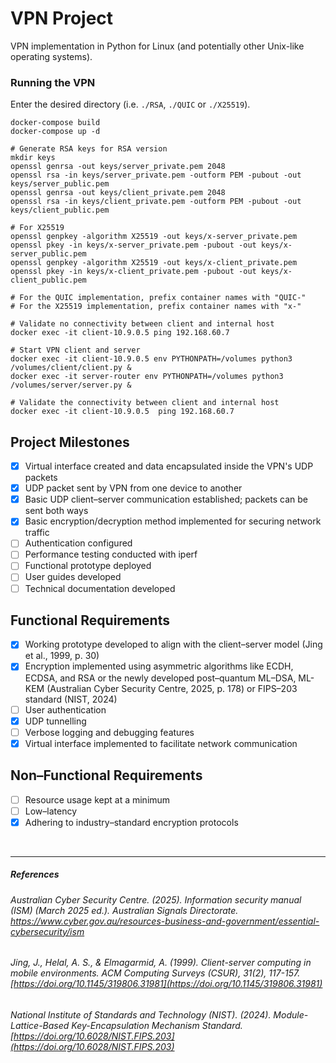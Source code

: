 # VPN Project
VPN implementation in Python for Linux (and potentially other Unix-like operating systems).

### Running the VPN
Enter the desired directory (i.e. `./RSA`, `./QUIC` or `./X25519`).
```shell
docker-compose build
docker-compose up -d

# Generate RSA keys for RSA version
mkdir keys
openssl genrsa -out keys/server_private.pem 2048
openssl rsa -in keys/server_private.pem -outform PEM -pubout -out keys/server_public.pem
openssl genrsa -out keys/client_private.pem 2048
openssl rsa -in keys/client_private.pem -outform PEM -pubout -out keys/client_public.pem

# For X25519
openssl genpkey -algorithm X25519 -out keys/x-server_private.pem
openssl pkey -in keys/x-server_private.pem -pubout -out keys/x-server_public.pem
openssl genpkey -algorithm X25519 -out keys/x-client_private.pem
openssl pkey -in keys/x-client_private.pem -pubout -out keys/x-client_public.pem

# For the QUIC implementation, prefix container names with "QUIC-"
# For the X25519 implementation, prefix container names with "x-"

# Validate no connectivity between client and internal host
docker exec -it client-10.9.0.5 ping 192.168.60.7

# Start VPN client and server
docker exec -it client-10.9.0.5 env PYTHONPATH=/volumes python3 /volumes/client/client.py &
docker exec -it server-router env PYTHONPATH=/volumes python3 /volumes/server/server.py &

# Validate the connectivity between client and internal host
docker exec -it client-10.9.0.5  ping 192.168.60.7
```

## Project Milestones
- [x] Virtual interface created and data encapsulated inside the VPN's UDP packets  
- [x] UDP packet sent by VPN from one device to another  
- [x] Basic UDP client–server communication established; packets can be sent both ways  
- [x] Basic encryption/decryption method implemented for securing network traffic  
- [ ] Authentication configured  
- [ ] Performance testing conducted with iperf  
- [ ] Functional prototype deployed  
- [ ] User guides developed  
- [ ] Technical documentation developed  

## Functional Requirements
- [x] Working prototype developed to align with the client–server model (Jing et al., 1999, p. 30)
- [x] Encryption implemented using asymmetric algorithms like ECDH, ECDSA, and RSA or the newly developed post–quantum ML–DSA, ML-KEM (Australian Cyber Security Centre, 2025, p. 178) or FIPS–203 standard (NIST, 2024) 
- [ ] User authentication  
- [x] UDP tunnelling 
- [ ] Verbose logging and debugging features
- [x] Virtual interface implemented to facilitate network communication

## Non–Functional Requirements
- [ ] Resource usage kept at a minimum
- [ ] Low–latency
- [x] Adhering to industry–standard encryption protocols
<br>

---

##### References  
  
###### Australian Cyber Security Centre. (2025). *Information security manual (ISM) (March 2025 ed.).* Australian Signals Directorate. https://www.cyber.gov.au/resources-business-and-government/essential-cybersecurity/ism

###### Jing, J., Helal, A. S., & Elmagarmid, A. (1999). *Client-server computing in mobile environments.* ACM Computing Surveys (CSUR), *31(2)*, 117-157. [https://doi.org/10.1145/319806.31981](https://doi.org/10.1145/319806.31981)  

###### National Institute of Standards and Technology (NIST). (2024). *Module-Lattice-Based Key-Encapsulation Mechanism Standard.* [https://doi.org/10.6028/NIST.FIPS.203](https://doi.org/10.6028/NIST.FIPS.203)
